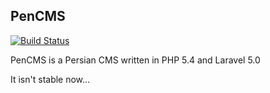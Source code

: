## PenCMS
[![Build Status](https://travis-ci.org/PenCMS/PenCMS.svg)](https://travis-ci.org/PenCMS/PenCMS)


PenCMS is a Persian CMS written in PHP 5.4 and Laravel 5.0

It isn't stable now...
